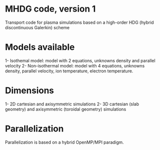 # MHDG code, version 1
Transport code for plasma simulations based on a high-order HDG (hybrid discontinuous Galerkin) scheme

# Models available
1- Isothemal model: model with 2 equations, unknowns density and parallel velocity
2- Non-isothermal model: model with 4 equations, unknowns density, parallel velocity, ion temperature, electron temperature.

# Dimensions
1- 2D cartesian and axisymmetric simulations
2- 3D cartesian (slab geometry) and axisymmetric (toroidal geometry) simulations

# Parallelization
Parallelization is based on a hybrid OpenMP/MPI paradigm. 



